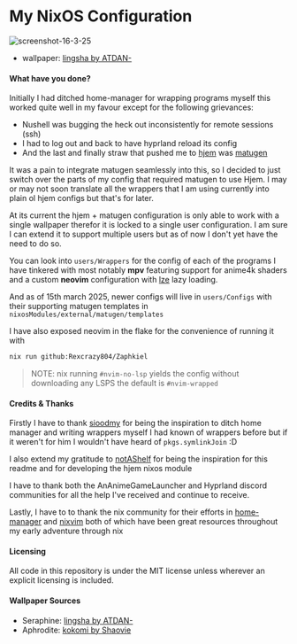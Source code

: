 # My NixOS Configuration
![screenshot-16-3-25](https://github.com/user-attachments/assets/bd237307-2e6a-495d-a7dc-fa6e4b824599)
- wallpaper: [lingsha by ATDAN-](https://www.pixiv.net/en/artworks/123071255)

#### What have you done?
Initially I had ditched home-manager for wrapping programs myself
this worked quite well in my favour except for the following grievances:
- Nushell was bugging the heck out inconsistently for remote sessions (ssh)
- I had to log out and back to have hyprland reload its config
- And the last and finally straw that pushed me to [hjem](https://github.com/feel-co/hjem) was [matugen](https://github.com/InioX/matugen)

It was a pain to integrate matugen seamlessly into this, so I decided to just
switch over the parts of my config that required matugen to use Hjem. I may or
may not soon translate all the wrappers that I am using currently into plain ol
hjem configs but that's for later. 

At its current the hjem + matugen configuration is only able to work with a
single wallpaper therefor it is locked to a single user configuration. I am
sure I can extend it to support multiple users but as of now I don't yet have
the need to do so.

You can look into `users/Wrappers` for the config of each of the programs I
have tinkered with most notably **mpv** featuring support for anime4k shaders
and a custom **neovim** configuration with
[lze](https://github.com/BirdeeHub/lze) lazy loading.

And as of 15th march 2025, newer configs will live in `users/Configs` with their
supporting matugen templates in `nixosModules/external/matugen/templates`

I have also exposed neovim in the flake for the convenience of running it with
```bash
nix run github:Rexcrazy804/Zaphkiel
```

> NOTE: nix running `#nvim-no-lsp` yields the config without downloading any LSPS
the default is `#nvim-wrapped`

#### Credits & Thanks
Firstly I have to thank [sioodmy](https://github.com/sioodmy) for being the
inspiration to ditch home manager and writing wrappers myself I had known of
wrappers before but if it weren't for him I wouldn't have heard of
`pkgs.symlinkJoin` :D

I also extend my gratitude to [notAShelf](https://github.com/NotAShelf) for
being the inspiration for this readme and for developing the hjem nixos
module

I have to thank both the AnAnimeGameLauncher and Hyprland discord communities
for all the help I've received and continue to receive.

Lastly, I have to to thank the nix community for their efforts in
[home-manager](https://github.com/nix-community/home-manager) and
[nixvim](https://github.com/nix-community/nixvim) both of which have been great
resources throughout my early adventure through nix

#### Licensing
All code in this repository is under the MIT license unless wherever an
explicit licensing is included.

#### Wallpaper Sources
- Seraphine: [lingsha by ATDAN-](https://www.pixiv.net/en/artworks/123071255)
- Aphrodite: [kokomi by Shaovie](https://www.pixiv.net/en/artworks/116824847)
